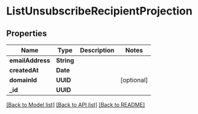 # ListUnsubscribeRecipientProjection

## Properties
Name | Type | Description | Notes
------------ | ------------- | ------------- | -------------
**emailAddress** | **String** |  | 
**createdAt** | **Date** |  | 
**domainId** | **UUID** |  | [optional] 
**_id** | **UUID** |  | 

[[Back to Model list]](../README#documentation-for-models) [[Back to API list]](../README#documentation-for-api-endpoints) [[Back to README]](../README)


